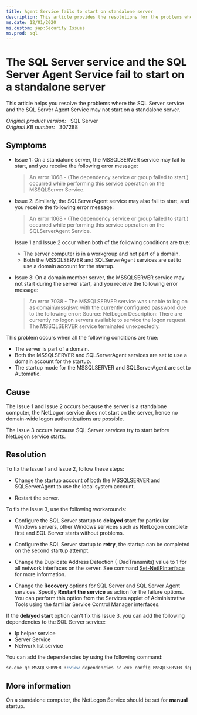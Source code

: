 ```yaml
---
title: Agent Service fails to start on standalone server
description: This article provides the resolutions for the problems where the SQL Server service and the SQL Server Agent Service may not start on a stand-alone server.
ms.date: 12/01/2020
ms.custom: sap:Security Issues
ms.prod: sql
---
```

# The SQL Server service and the SQL Server Agent Service fail to start on a standalone server

This article helps you resolve the problems where the SQL Server service and the SQL Server Agent Service may not start on a standalone server.

_Original product version:_ &nbsp; SQL Server  
_Original KB number:_ &nbsp; 307288

## Symptoms

- Issue 1: On a standalone server, the MSSQLSERVER service may fail to start, and you receive the following error message:

  > An error 1068 - (The dependency service or group failed to start.) occurred while performing this service operation on the MSSQLServer Service.

- Issue 2: Similarly, the SQLServerAgent service may also fail to start, and you receive the following error message:

  > An error 1068 - (The dependency service or group failed to start.) occurred while performing this service operation on the SQLServerAgent Service.

  Issue 1 and Issue 2 occur when both of the following conditions are true:

  - The server computer is in a workgroup and not part of a domain.
  - Both the MSSQLSERVER and SQLServerAgent services are set to use a domain account for the startup.

- Issue 3: On a domain member server, the MSSQLSERVER service may not start during the server start, and you receive the following error message:

  > An error 7038 - The MSSQLSERVER service was unable to log on as domain\mssqlsvc with the currently configured password due to the following error: Source: NetLogon Description: There are currently no logon servers available to service the logon request. The MSSQLSERVER service terminated unexpectedly.

This problem occurs when all the following conditions are true:

- The server is part of a domain.
- Both the MSSQLSERVER and SQLServerAgent services are set to use a domain account for the startup.
- The startup mode for the MSSQLSERVER and SQLServerAgent are set to Automatic.

## Cause

The Issue 1 and Issue 2 occurs because the server is a standalone computer, the NetLogon service does not start on the server, hence no domain-wide logon authentications are possible.

The Issue 3 occurs because SQL Server services try to start before NetLogon service starts.

## Resolution

To fix the Issue 1 and Issue 2, follow these steps:

- Change the startup account of both the MSSQLSERVER and SQLServerAgent to use the local system account.

- Restart the server.

To fix the Issue 3, use the following workarounds:

- Configure the SQL Server startup to **delayed start** for particular Windows servers, other Windows services such as NetLogon complete first and SQL Server starts without problems.

- Configure the SQL Server startup to **retry**, the startup can be completed on the second startup attempt.

- Change the Duplicate Address Detection (-DadTransmits) value to 1 for all network interfaces on the server. See command [Set-NetIPInterface](/powershell/module/nettcpip/set-netipinterface) for more information.

- Change the **Recovery** options for SQL Server and SQL Server Agent services. Specify **Restart the service** as action for the failure options. You can perform this option from the Services applet of Administrative Tools using the familiar Service Control Manager interfaces.

If the **delayed start** option can't fix this Issue 3, you can add the following dependencies to the SQL Server service:

- Ip helper service
- Server Service
- Network list service

You can add the dependencies by using the following command:

```sql
sc.exe qc MSSQLSERVER ::view dependencies sc.exe config MSSQLSERVER depend=iphlpsvc/LanmanServer/netprofm ::add service dependencies
```

## More information

On a standalone computer, the NetLogon Service should be set for **manual** startup.
